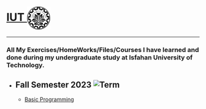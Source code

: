 # <a href="https://iut.ac.ir/">IUT </a> <img src="./IUT_logo.jpg" align="center" width="60"  title="Isfahan University Of Technology"> 

---


### All My Exercises/HomeWorks/Files/Courses I have learned and done during my undergraduate study at Isfahan University of Technology.

- ## **Fall Semester 2023** ![Term](https://img.shields.io/badge/Solar--Hijri-Mehr--1401-lightblue)
  - <a href="">Basic Programming</a> 
